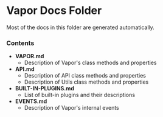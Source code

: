 # Vapor Docs Folder

Most of the docs in this folder are generated automatically.

### Contents

* __VAPOR.md__
  * Description of Vapor's class methods and properties
* __API.md__
  * Description of API class methods and properties
  * Description of Utils class methods and properties
* __BUILT-IN-PLUGINS.md__
  * List of built-in plugins and their descriptions
* __EVENTS.md__
  * Description of Vapor's internal events
